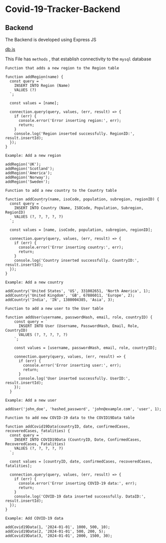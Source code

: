 # Covid-19-Tracker-Backend

## Backend

The Backend is developed using Express JS

[db.js](https://github.com/dennisnderitu254/Covid-19-Tracker-Backend-/blob/main/db.js)

This File has `methods` , that establish connectivity to the `mysql` database

`Function that adds a new region to the Region table`

```
function addRegion(name) {
  const query = `
    INSERT INTO Region (Name)
    VALUES (?)
  `;

  const values = [name];

  connection.query(query, values, (err, result) => {
    if (err) {
      console.error('Error inserting region:', err);
      return;
    }
    console.log('Region inserted successfully. RegionID:', result.insertId);
  });
}
```

`Example: Add a new region`

```
addRegion('UK');
addRegion('Scotland');
addRegion('America');
addRegion('Norway');
addRegion('Sweden');
```

`Function to add a new country to the Country table`

```
function addCountry(name, isoCode, population, subregion, regionID) {
  const query = `
    INSERT INTO Country (Name, ISOCode, Population, Subregion, RegionID)
    VALUES (?, ?, ?, ?, ?)
  `;

  const values = [name, isoCode, population, subregion, regionID];

  connection.query(query, values, (err, result) => {
    if (err) {
      console.error('Error inserting country:', err);
      return;
    }
    console.log('Country inserted successfully. CountryID:', result.insertId);
  });
}
```

`Example: Add a new country`

```
addCountry('United States', 'US', 331002651, 'North America', 1);
addCountry('United Kingdom', 'GB', 67886011, 'Europe', 2);
addCountry('India', 'IN', 1380004385, 'Asia', 3);
```

`Function to add a new user to the User table`
```
function addUser(username, passwordHash, email, role, countryID) {
    const query = `
      INSERT INTO User (Username, PasswordHash, Email, Role, CountryID)
      VALUES (?, ?, ?, ?, ?)
    `;

    const values = [username, passwordHash, email, role, countryID];

    connection.query(query, values, (err, result) => {
      if (err) {
        console.error('Error inserting user:', err);
        return;
      }
      console.log('User inserted successfully. UserID:', result.insertId);
    });
  }
```

`Example: Add a new user`

```
addUser('john_doe', 'hashed_password', 'john@example.com', 'user', 1);
```

`Function to add new COVID-19 data to the COVID19Data table`
```
function addCovid19Data(countryID, date, confirmedCases, recoveredCases, fatalities) {
  const query = `
    INSERT INTO COVID19Data (CountryID, Date, ConfirmedCases, RecoveredCases, Fatalities)
    VALUES (?, ?, ?, ?, ?)
  `;

  const values = [countryID, date, confirmedCases, recoveredCases, fatalities];

  connection.query(query, values, (err, result) => {
    if (err) {
      console.error('Error inserting COVID-19 data:', err);
      return;
    }
    console.log('COVID-19 data inserted successfully. DataID:', result.insertId);
  });
}
```


`Example: Add COVID-19 data`
```
addCovid19Data(1, '2024-01-01', 1000, 500, 10);
addCovid19Data(2, '2024-01-01', 500, 200, 5);
addCovid19Data(3, '2024-01-01', 2000, 1500, 30);
```
